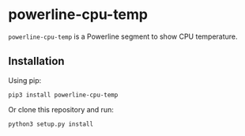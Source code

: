 # powerline-cpu-temp

`powerline-cpu-temp` is a Powerline segment to show CPU temperature.

## Installation

Using pip:

```
pip3 install powerline-cpu-temp
```

Or clone this repository and run:

```
python3 setup.py install
```
